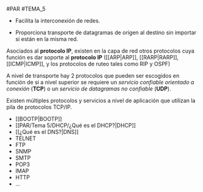 #PAR #TEMA_5 

* Facilita la interconexión de redes. 

* Proporciona transporte de datagramas de origen al destino sin importar si están en la misma red.

Asociados al **protocolo IP**, existen en la capa de red otros protocolos cuya función es dar soporte al **protocolo IP** ([[ARP|ARP]], [[RARP|RARP]], [[ICMP|ICMP]], y los protocolos de ruteo tales como RIP y OSPF)

A nivel de transporte hay 2 protocolos que pueden ser escogidos en función de si a nivel superior se requiere un *servicio confiable orientado a conexión* (**TCP**) o un *servicio de datagramas no confiable* (**UDP**). 

Existen múltiples protocolos y servicios a nivel de aplicación que utilizan la pila de protocolos TCP/IP. 

* [[BOOTP|BOOTP]]
* [[PAR/Tema 5/DHCP/¿Qué es el DHCP?|DHCP]]
* [[¿Qué es el DNS?|DNS]]
* TELNET
* FTP
* SNMP
* SMTP
* POP3
* IMAP
* HTTP
* ...